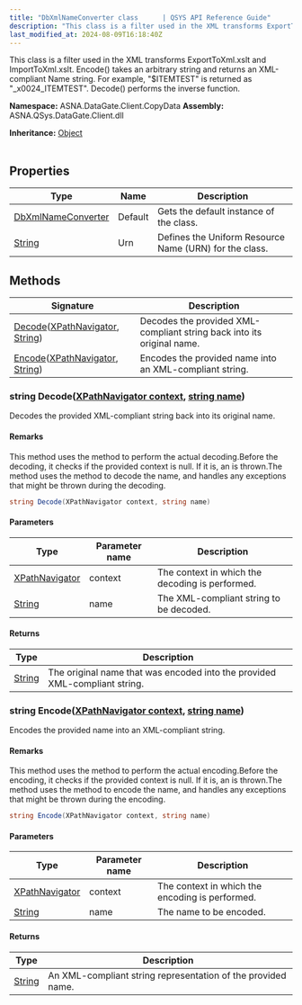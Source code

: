 ```yaml
---
title: "DbXmlNameConverter class      | QSYS API Reference Guide"
description: "This class is a filter used in the XML transforms ExportToXml.xslt and ImportToXml.xslt.  Encode() takes an arbitrary string and returns an XML-compli"
last_modified_at: 2024-08-09T16:18:40Z
---
```


This class is a filter used in the XML transforms ExportToXml.xslt and
ImportToXml.xslt.  Encode() takes an arbitrary string and returns an
XML-compliant Name string.  For example, "$ITEMTEST" is returned as
"_x0024_ITEMTEST".  Decode() performs the inverse function.

**Namespace:** ASNA.DataGate.Client.CopyData
**Assembly:** ASNA.QSys.DataGate.Client.dll

**Inheritance:** [Object](https://docs.microsoft.com/en-us/dotnet/api/system.object)
<br>
<br>

## Properties

| Type | Name | Description
| --- | --- | --- 
| [DbXmlNameConverter](/reference/datagate/datagate-client/db-xml-name-converter.html) | Default | Gets the default instance of the  class. |
| [String](https://learn.microsoft.com/en-us/dotnet/api/system.string?view=net-8.0) | Urn | Defines the Uniform Resource Name (URN) for the  class. |

## Methods

| Signature | Description |
| --- | --- |
| [Decode](#string-decodexpathnavigator-context-string-name)([XPathNavigator](https://learn.microsoft.com/en-us/dotnet/api/system.xml.xpath.xpathnavigator?view=net-8.0), [String](https://docs.microsoft.com/en-us/dotnet/api/system.string)) | Decodes the provided XML-compliant string back into its original name.
| [Encode](#string-encodexpathnavigator-context-string-name)([XPathNavigator](https://learn.microsoft.com/en-us/dotnet/api/system.xml.xpath.xpathnavigator?view=net-8.0), [String](https://docs.microsoft.com/en-us/dotnet/api/system.string)) | Encodes the provided name into an XML-compliant string.

### string Decode([XPathNavigator context](https://learn.microsoft.com/en-us/dotnet/api/system.xml.xpath.xpathnavigator?view=net-8.0), [string name](https://learn.microsoft.com/en-us/dotnet/api/system.string?view=net-8.0))

Decodes the provided XML-compliant string back into its original name.


#### Remarks
This method uses the  method to perform the actual decoding.Before the decoding, it checks if the provided context is null. If it is, an  is thrown.The  method uses the  method to decode the name, and handles any exceptions that might be thrown during the decoding.

```cs
string Decode(XPathNavigator context, string name)
```

#### Parameters

| Type | Parameter name | Description
| --- | --- | ---
| [XPathNavigator](https://learn.microsoft.com/en-us/dotnet/api/system.xml.xpath.xpathnavigator?view=net-8.0) | context | The  context in which the decoding is performed.
| [String](https://docs.microsoft.com/en-us/dotnet/api/system.string) | name | The XML-compliant string to be decoded.

#### Returns

| Type | Description
| --- | ---
| [String](https://docs.microsoft.com/en-us/dotnet/api/system.string) | The original name that was encoded into the provided XML-compliant string.

### string Encode([XPathNavigator context](https://learn.microsoft.com/en-us/dotnet/api/system.xml.xpath.xpathnavigator?view=net-8.0), [string name](https://learn.microsoft.com/en-us/dotnet/api/system.string?view=net-8.0))

Encodes the provided name into an XML-compliant string.


#### Remarks
This method uses the  method to perform the actual encoding.Before the encoding, it checks if the provided context is null. If it is, an  is thrown.The  method uses the  method to encode the name, and handles any exceptions that might be thrown during the encoding.

```cs
string Encode(XPathNavigator context, string name)
```

#### Parameters

| Type | Parameter name | Description
| --- | --- | ---
| [XPathNavigator](https://learn.microsoft.com/en-us/dotnet/api/system.xml.xpath.xpathnavigator?view=net-8.0) | context | The  context in which the encoding is performed.
| [String](https://docs.microsoft.com/en-us/dotnet/api/system.string) | name | The name to be encoded.

#### Returns

| Type | Description
| --- | ---
| [String](https://docs.microsoft.com/en-us/dotnet/api/system.string) | An XML-compliant string representation of the provided name.
